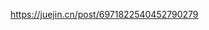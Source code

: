 <!--
 * @Author: your name
 * @Date: 2021-06-11 17:58:59
 * @LastEditTime: 2021-06-11 18:00:39
 * @LastEditors: Please set LastEditors
 * @Description: In User Settings Edit
 * @FilePath: /methodsAccumulation/bianchen/zhuangshiqi.md
-->
https://juejin.cn/post/6971822540452790279